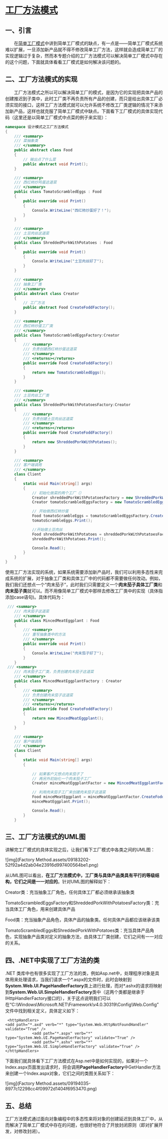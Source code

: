 # [工厂方法模式](https://www.cnblogs.com/zhili/p/FactoryMethod.html)

## 一、引言

　　在[简单工厂模式](./简单工厂模式-不属于23种设计模式/SimpleFactory.md)中讲到简单工厂模式的缺点，有一点是——简单工厂模式系统难以扩展，一旦添加新产品就不得不修改简单工厂方法，这样就会造成简单工厂的实现逻辑过于复杂，然而本专题介绍的工厂方法模式可以解决简单工厂模式中存在的这个问题，下面就具体看看工厂模式是如何解决该问题的。

## 二、工厂方法模式的实现

　　工厂方法模式之所以可以解决简单工厂的模式，是因为它的实现把具体产品的创建推迟到子类中，此时工厂类不再负责所有产品的创建，而只是给出具体工厂必须实现的接口，这样工厂方法模式就可以允许系统不修改工厂类逻辑的情况下来添加新产品，这样也就克服了简单工厂模式中缺点。下面看下工厂模式的具体实现代码（这里还是以简单工厂模式中点菜的例子来实现）：

```C#
namespace 设计模式之工厂方法模式
{
    /// <summary>
    /// 菜抽象类
    /// </summary>
    public abstract class Food
    {
        // 输出点了什么菜
        public abstract void Print();
    }

    /// <summary>
    /// 西红柿炒鸡蛋这道菜
    /// </summary>
    public class TomatoScrambledEggs : Food
    {
        public override void Print()
        {
            Console.WriteLine("西红柿炒蛋好了！");
        }
    }

    /// <summary>
    /// 土豆肉丝这道菜
    /// </summary>
    public class ShreddedPorkWithPotatoes : Food
    {
        public override void Print()
        {
            Console.WriteLine("土豆肉丝好了");
        }
    }

    /// <summary>
    /// 抽象工厂类
    /// </summary>
    public abstract class Creator
    {
        // 工厂方法
        public abstract Food CreateFoddFactory();
    }

    /// <summary>
    /// 西红柿炒蛋工厂类
    /// </summary>
    public class TomatoScrambledEggsFactory:Creator
    {
        /// <summary>
        /// 负责创建西红柿炒蛋这道菜
        /// </summary>
        /// <returns></returns>
        public override Food CreateFoddFactory()
        {
            return new TomatoScrambledEggs();
        }
    }

    /// <summary>
    /// 土豆肉丝工厂类
    /// </summary>
    public class ShreddedPorkWithPotatoesFactory:Creator
    {
        /// <summary>
        /// 负责创建土豆肉丝这道菜
        /// </summary>
        /// <returns></returns>
        public override Food CreateFoddFactory()
        {
            return new ShreddedPorkWithPotatoes();
        }
    }

    /// <summary>
    /// 客户端调用
    /// </summary>
    class Client
    {
        static void Main(string[] args)
        {
            // 初始化做菜的两个工厂（）
            Creator shreddedPorkWithPotatoesFactory = new ShreddedPorkWithPotatoesFactory();
            Creator tomatoScrambledEggsFactory = new TomatoScrambledEggsFactory();

            // 开始做西红柿炒蛋
            Food tomatoScrambleEggs = tomatoScrambledEggsFactory.CreateFoddFactory();
            tomatoScrambleEggs.Print();

            //开始做土豆肉丝
            Food shreddedPorkWithPotatoes = shreddedPorkWithPotatoesFactory.CreateFoddFactory();
            shreddedPorkWithPotatoes.Print();

            Console.Read();
        }
    }  
}
```

使用工厂方法实现的系统，如果系统需要添加新产品时，我们可以利用多态性来完成系统的扩展，对于抽象工厂类和具体工厂中的代码都不需要做任何改动。例如，我们我们还想点一个“肉末茄子”，此时我们只需要定义一个**肉末茄子具体工厂类**和**肉末茄子类**就可以。而不用像简单工厂模式中那样去修改工厂类中的实现（具体指添加case语句)。具体代码为：

```c#
 /// <summary>
    /// 肉末茄子这道菜
    /// </summary>
    public class MincedMeatEggplant : Food
    {
        /// <summary>
        /// 重写抽象类中的方法
        /// </summary>
        public override void Print()
        {
            Console.WriteLine("肉末茄子好了");
        }
    }
 /// <summary>
    /// 肉末茄子工厂类，负责创建肉末茄子这道菜
    /// </summary>
    public class MincedMeatEggplantFactory : Creator
    {
        /// <summary>
        /// 负责创建肉末茄子这道菜
        /// </summary>
        /// <returns></returns>
        public override Food CreateFoddFactory()
        {
            return new MincedMeatEggplant();
        }
    }

    /// <summary>
    /// 客户端调用
    /// </summary>
    class Client
    {
        static void Main(string[] args)
        {
           
            // 如果客户又想点肉末茄子了
            // 再另外初始化一个肉末茄子工厂
            Creator minceMeatEggplantFactor = new MincedMeatEggplantFactory();

            // 利用肉末茄子工厂来创建肉末茄子这道菜
            Food minceMeatEggplant = minceMeatEggplantFactor.CreateFoddFactory();
            minceMeatEggplant.Print();

            Console.Read();
        }
    }  
```

## 三、工厂方法模式的UML图

讲解完工厂模式的具体实现之后，让我们看下工厂模式中各类之间的UML图：

![img](Factory Method.assets/09183202-52f92a4d2ab04e23916d997400564be1.png)

从UML图可以看出，**在工厂方法模式中，工厂类与具体产品类具有平行的等级结构，它们之间是一一对应的**。针对UML图的解释如下：

Creator类：充当抽象工厂角色，任何具体工厂都必须继承该抽象类

TomatoScrambledEggsFactory和ShreddedPorkWithPotatoesFactory类：充当具体工厂角色，用来创建具体产品

Food类：充当抽象产品角色，具体产品的抽象类。任何具体产品都应该继承该类

TomatoScrambledEggs和ShreddedPorkWithPotatoes类：充当具体产品角色，实现抽象产品类对定义的抽象方法，由具体工厂类创建，它们之间有一一对应的关系。

## 四、.NET中实现了工厂方法的类

.NET 类库中也有很多实现了工厂方法的类，例如Asp.net中，处理程序对象是具体用来处理请求，当我们请求一个*.aspx的文件时，此时会映射到**System.Web.UI.PageHandlerFactory**类上进行处理，而对*.ashx的请求将映射到**System.Web.UI.SimpleHandlerFactory**类中（这两个类都是继承于IHttpHandlerFactory接口的），关于这点说明我们可以在“C:\Windows\Microsoft.NET\Framework\v4.0.30319\Config\Web.Config”文件中找到相关定义，具体定义如下：

```
 <httpHandlers>
<add path="*.axd" verb="*" type="System.Web.HttpNotFoundHandler" validate="True" />
            <add path="*.aspx" verb="*" type="System.Web.UI.PageHandlerFactory" validate="True" />
            <add path="*.ashx" verb="*" type="System.Web.UI.SimpleHandlerFactory" validate="True" />
</httpHandlers>
```

下面我们就具体看下工厂方法模式在Asp.net中是如何实现的，如果对一个Index.aspx页面发出请求时，将会调用**PageHandlerFactory**中GetHandler方法来创建一个Index.aspx对象，它们之间的类图关系如下：

![img](Factory Method.assets/09194035-8977c12298cc4f09972d1404f6953470.png)

## 五、总结

工厂方法模式通过面向对象编程中的多态性来将对象的创建延迟到具体工厂中，从而解决了简单工厂模式中存在的问题，也很好地符合了开放封闭原则（即对扩展开发，对修改封闭）。